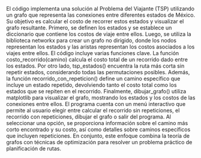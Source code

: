 El código implementa una solución al Problema del Viajante (TSP) utilizando un grafo que representa las conexiones entre diferentes estados de México. Su objetivo es calcular el costo de recorrer estos estados y visualizar el grafo resultante. Primero, se definen los estados y se establece un diccionario que contiene los costos de viaje entre ellos. Luego, se utiliza la biblioteca networkx para crear un grafo no dirigido, donde los nodos representan los estados y las aristas representan los costos asociados a los viajes entre ellos. El código incluye varias funciones clave. La función costo_recorrido(camino) calcula el costo total de un recorrido dado entre los estados. Por otro lado, tsp_estados() encuentra la ruta más corta sin repetir estados, considerando todas las permutaciones posibles. Además, la función recorrido_con_repeticion() define un camino específico que incluye un estado repetido, devolviendo tanto el costo total como los estados que se repiten en el recorrido. Finalmente, dibujar_grafo() utiliza matplotlib para visualizar el grafo, mostrando los estados y los costos de las conexiones entre ellos. El programa cuenta con un menú interactivo que permite al usuario elegir entre calcular el recorrido sin repeticiones, el recorrido con repeticiones, dibujar el grafo o salir del programa. Al seleccionar una opción, se proporciona información sobre el camino más corto encontrado y su costo, así como detalles sobre caminos específicos que incluyen repeticiones. En conjunto, este enfoque combina la teoría de grafos con técnicas de optimización para resolver un problema práctico de planificación de rutas.
